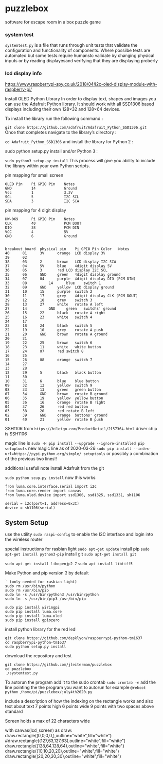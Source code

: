 # puzzlebox
software for escape room in a box puzzle game

### system test
`systemtest.py` is a file that runs through unit tests that validate the configuration and functionality of components.  Where possilbe tests are automated but some tests require humansto validate by changing physical inputs or by reading displayesand verifying that they are displaying proberly

### lcd display info
https://www.raspberrypi-spy.co.uk/2018/04/i2c-oled-display-module-with-raspberry-pi/

Install OLED Python Library
In order to display text, shapes and images you can use the Adafruit Python library. It should work with all SSD1306 based displays including their own 128×32 and 128×64 devices.

To install the library run the following command :

`git clone https://github.com/adafruit/Adafruit_Python_SSD1306.git`
Once that completes navigate to the library’s directory :

`cd Adafruit_Python_SSD1306`
and install the library for Python 2 :

sudo python setup.py install
and/or Python 3 :

`sudo python3 setup.py install`
This process will give you ability to include the library within your own Python scripts.

pin mapping for small screen
```
OLED Pin    Pi GPIO Pin    Notes
GND         14             Ground
Vcc         1              3.3V
SCL         5              I2C SCL
SDA         3              I2C SCA
```
pin mapping for 4 digit display
```
HW-069      Pi GPIO Pin    Notes
CLK         40             PCM DOUT
DIO         38             PCM DIN
VCC         4              5V
GND         6              Ground
```
```

breakout board	physical pin	Pi GPIO Pin	Color	Notes
40		01		3V		orange	LCD display 3V
39		02				
38		03		2		brown	LCD display I2C SCA
37		04		5V		blue	4digit display 5V
36		05		3		red	LCD display I2C SCL
35		06		GND		green	4digit display ground
34		07		04		purple	4digit display DIO (PCM DIN)
33		08   		14		blue 	switch 1  
32		09		GND		yellow	LCD display ground
31		10		15		purple	switch 2
30		11		17		grey	4digit display CLK (PCM DOUT)
29		12		18		grey	switch 3
28		13		27		white	rotate A left
27		14   		GND		green	switchs' ground
26		15		22		black	rotate A right
25		16		23		white	switch 4
24		17
23		18		24		black	switch 5
22		19		10 		grey	rotate A push
21		20		GND		brown	rotate A ground
20		21
19		22		25		brown	switch 6
18		23		11		white	white button
17		24		07		red	switch 8
16		25
15		26		08		orange	switch 7
14		27
13		28
12		29		5		black	black button
11		30
10		31		6		blue	blue button
09		32		12		yellow	switch 9
08		33		13		green	green button
07		34		GND		brown	rotate B ground
06		35		19		yellow	yellow button
05		36		16		orange	rotate B right
04		37		26		red	red button
03		38		20		red	rotate B left
02		39		GND		orange	buttons' ground
01		40		21		yellow	rotate B push
```

SSH1106
from `https://hiletgo.com/ProductDetail/2157364.html` driver chip is SSH1106

magic line is `sudo -H pip install --upgrade --ignore-installed pip setuptools`
new magic line as of 2020-03-26 `sudo pip install --index-url=https://pypi.python.org/simple/ setuptools`
or possibly a combination of the previous two lines!!

additional usefull note install Adafruit from the git 

`sudo python seup.py install`
now this works
```
from luma.core.interface.serial import i2c
from luma.core.render import canvas
from luma.oled.device import ssd1306, ssd1325, ssd1331, sh1106

serial = i2c(port=1, address=0x3C)
device = sh1106(serial)
```
## System Setup

use the utility `sudo raspi-config` to enable the I2C interface and login into the wireless router

special instructions for rasbian light
`sudo apt-get update`
install pip `sudo apt-get install python3-pip`
install git `sudo apt-get install git`

`sudo apt-get install libopenjp2-7`
`sudo apt install libtiff5`

Make Python and pip version 3 by default
```
` (only needed for rasbian light)
sudo rm /usr/bin/python
sudo rm /usr/bin/pip
sudo ln -s /usr/bin/python3 /usr/bin/python
sudo ln -s /usr/bin/pip3 /usr/bin/pip
```

```
sudo pip install wiringpi
sudo pip install luma.core
sudo pip install luma.oled
sudo pip install gpiozero
```

install python library for the red led
```
git clone https://github.com/depklyon/raspberrypi-python-tm1637
cd raspberrypi-python-tm1637
sudo python setup.py install
```

download the repository and test
```
git clone https://github.com/jleiterman/puzzlebox
cd puzzlebox
./systemtest.py
```

To autorun the program add it to the sudo crontab `sudo crontab -e` add the line pointing the the program you want to autorun for example `@reboot python /home/pi/puzzlebox/july4th2020.py`



include a description of how the indexing on the rectangle works and also text about text 7 points high 6 points wide 9 points with two spaces above standard

Screen holds a max of 22 characters wide

with canvas(lcd_screen) as draw:
    draw.rectangle((0,0,0,0,),outline="white",fill="white")
    #draw.rectangle((127,63,127,63),outline="white",fill="white")
    draw.rectangle((128,64,128,64),outline="white",fill="white")
    draw.rectangle((10,10,20,20),outline="white",fill="white")
    draw.rectangle((20,20,30,30),outline="white",fill="white")